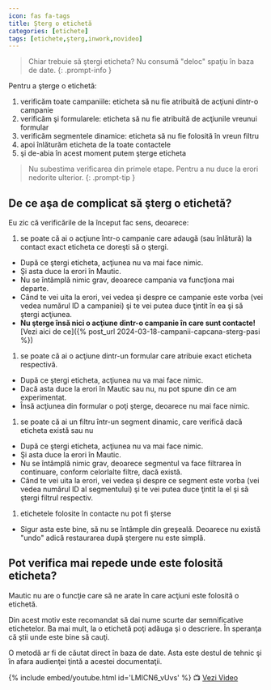 ```yaml
---
icon: fas fa-tags
title: Şterg o etichetă
categories: [etichete]
tags: [etichete,şterg,inwork,novideo]
---
```


> Chiar trebuie să ştergi eticheta? Nu consumă "deloc" spaţiu în baza de date.
{: .prompt-info }

Pentru a şterge o etichetă:
1. verificăm toate campaniile: eticheta să nu fie atribuită de acţiuni dintr-o campanie
1. verificăm şi formularele: eticheta să nu fie atribuită de acţiunile vreunui formular
1. verificăm segmentele dinamice: eticheta să nu fie folosită în vreun filtru
1. apoi înlăturăm eticheta de la toate contactele
1. şi de-abia în acest moment putem şterge eticheta

> Nu subestima verificarea din primele etape. Pentru a nu duce la erori nedorite ulterior.
{: .prompt-tip }

## De ce aşa de complicat să şterg o etichetă?
Eu zic că verificările de la început fac sens, deoarece:
1. se poate că ai o acţiune într-o campanie care adaugă (sau înlătură) la contact exact eticheta ce doreşti să o ştergi.
  * După ce ştergi eticheta, acţiunea nu va mai face nimic.
  * Şi asta duce la erori în Mautic.
  * Nu se întâmplă nimic grav, deoarece campania va funcţiona mai departe.
  * Când te vei uita la erori, vei vedea şi despre ce campanie este vorba (vei vedea numărul ID a campaniei) şi te vei putea duce ţintit în ea şi să ştergi acţiunea.
  * **Nu şterge însă nici o acţiune dintr-o campanie în care sunt contacte!** [Vezi aici de ce]({% post_url 2024-03-18-campanii-capcana-sterg-pasi %})
1. se poate că ai o acţiune dintr-un formular care atribuie exact eticheta respectivă.
  * După ce ştergi eticheta, acţiunea nu va mai face nimic.
  * Dacă asta duce la erori în Mautic sau nu, nu pot spune din ce am experimentat.
  * Însă acţiunea din formular o poţi şterge, deoarece nu mai face nimic.
1. se poate că ai un filtru într-un segment dinamic, care verifică dacă eticheta există sau nu
  * După ce ştergi eticheta, acţiunea nu va mai face nimic.
  * Şi asta duce la erori în Mautic.
  * Nu se întâmplă nimic grav, deoarece segmentul va face filtrarea în continuare, conform celorlalte filtre, dacă există.
  * Când te vei uita la erori, vei vedea şi despre ce segment este vorba (vei vedea numărul ID al segmentului) şi te vei putea duce ţintit la el şi să ştergi filtrul respectiv.
1. etichetele folosite în contacte nu pot fi şterse
  * Sigur asta este bine, să nu se întâmple din greşeală. Deoarece nu există "undo" adică restaurarea după ştergere nu este simplă.

## Pot verifica mai repede unde este folosită eticheta?
Mautic nu are o funcţie care să ne arate în care acţiuni este folosită o etichetă.

Din acest motiv este recomandat să dai nume scurte dar semnificative etichetelor. Ba mai mult, la o etichetă poţi adăuga şi o descriere. În speranţa că ştii unde este bine să cauţi.

O metodă ar fi de căutat direct în baza de date. Asta este destul de tehnic şi în afara audienţei ţintă a acestei documentaţii.

[//]: # (Comming soon video)

{% include embed/youtube.html id='LMlCN6_vUvs' %}
📺 [Vezi Video](https://www.youtube.com/watch?v=LMlCN6_vUvs)
